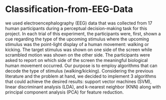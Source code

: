 # Classification-from-EEG-Data
we used electroencephalography (EEG) data that was collected from 17 human participants during a perceptual decision-making task for this project. In each trial of this experiment, the participants were, first, shown a cue regarding the type of the upcoming stimulus where the upcoming stimulus was the point-light display of a human movement: walking or kicking. The target stimulus was shown on one side of the screen while scrambled motion was shown on the other side. The participants were asked to report on which side of the screen the meaningful biological human movement occurred. Our purpose is to employ algorithms that can decode the type of stimulus (walking/kicking). Considering the previous literature and the problem at hand, we decided to implement 3 algorithms that could achieve the desired results: support vector machines (SVM), linear discriminant analysis (LDA), and k-nearest neighbor (KNN) along with principal component analysis (PCA) for feature reduction. 

